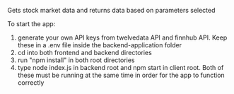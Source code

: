 

Gets stock market data and returns data based on parameters selected

To start the app:
1. generate your own API keys from twelvedata API and finnhub API. Keep these in a .env file inside the backend-application folder
2. cd into both frontend and backend directories
3. run "npm install" in both root directories
4. type node index.js in backend root and npm start in client root. Both of these must be running at the same time in order for the app to function correctly
